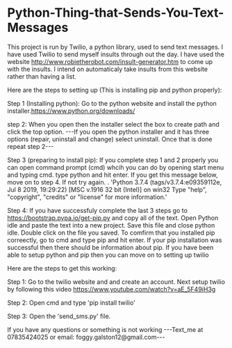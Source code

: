 # Python-Thing-that-Sends-You-Text-Messages

This project is run by Twilio, a python library, used to send text messages. I have used Twilio to send myself insults through out the day. I have used the website http://www.robietherobot.com/insult-generator.htm to come up with the insults. I intend on automaticaly take insults from this website rather than having a list.

Here are the steps to setting up (This is installing pip and python properly):

  Step 1 (Installing python): Go to the python website and install the python installer.https://www.python.org/downloads/
  
  step 2: When you open then the installer select the box to create path and click the top option. 
            ---If you open the python installer and it has three options (repair, uninstall and change) select uninstall. Once that is                    done repeat step 2---
            
  Step 3 (preparing to install pip): If you complete step 1 and 2 properly you can open command prompt (cmd) whcih you can do by opening              start menu and typing cmd. type python and hit enter. If you get this message below, move on to step 4. If not try again.
           .
           'Python 3.7.4 (tags/v3.7.4:e09359112e, Jul  8 2019, 19:29:22) [MSC v.1916 32 bit (Intel)] on win32
           Type "help", "copyright", "credits" or "license" for more information.'

Step 4: If you have successfuly complete the last 3 steps go to https://bootstrap.pypa.io/get-pip.py and copy all of the text. Open Python            idle and paste the text into a new project. Save this file and close python idle. Double click on the file you saved. To                  comfirm that you installed pip correectly, go to cmd and type pip and hit enter. If your pip installation was 
           successful then there should be information about pip. If you have been able to setup python and pip then you can move on to              setting up twilio

Here are the steps to get this working:

  Step 1: Go to the twilio website and and create an account. Next setup twilio by following this video
    https://www.youtube.com/watch?v=aE_5F49iH3g

  Step 2: Open cmd and type 'pip install twilio'
  
  Step 3: Open the 'send_sms.py' file.
  
  
  If you have any questions or something is not working ---Text_me at 07835424025 or email: foggy.galston12@gmail.com---

